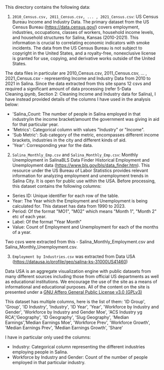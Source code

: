 This directory contains the following data:

1. `2010_Census.csv, 2011_Census.csv, ... , 2021_Census.csv`: US Census Bureau Income and Industry Data. The primary dataset from the US Census Bureau (https://data.census.gov/) covers employment, industries, occupations, classes of workers, household income levels, and household structures for Salina, Kansas (2010-2021). This information is crucial to correlating economic indicators with smoke incidents. The data from the US Census Bureau is not subject to copyright in the United States, and a royalty-free, nonexclusive license is granted for use, copying, and derivative works outside of the United States.

The data files in particular are 2010_Census.csv, 2011_Census.csv, ... , 2021_Census.csv - representing Income and Industry Data from 2010 to 2021 in Salina.
Since the data extracted from this site spans 12 csvs and required a significant amount of data processing (refer 5-Data Cleaning.ipynb, Section 2: Cleaning Income and Industry data for Salina), I have instead provided details of the columns I have used in the analysis below:
- 'Salina_Count: The number of people in Salina employed in that industry/in the income bracket/amount the government was giving in aid for that particular year.
- 'Metrics': Categorical column with values "Industry" or "Income".
- 'Sub Metric': Sub category of the metric, encompasses different income brackets, industries in the city and different kinds of aid.
- 'Year': Corresponding year for the data.

2. `Salina_Monthly_Emp.csv` and `Salina_Monthly_Emp.csv`: Monthly Unemployment in SalinaBLS Data Finder Historical Employment and Unemployment data (https://www.bls.gov/bls/data_finder.htm). This resource under the US Bureau of Labor Statistics provides relevant information for analyzing employment and unemployment trends in Salina City. It is open for public use within the USA. Before processing, this dataset contains the following columns: 
- Series ID: Unique identifier for each row of the table.
- Year: The Year which the Employment and Unemployment is being calculated for. This dataset has data from 1990 to 2023.
- Period: Of the format "MO1", "M02" which means "Month 1", "Month 2" etc of each year. 
- Label: Of the format "Year Month"
- Value: Count of Employment and Unemployment for each of the months of a year.

Two csvs were extracted from this - Salina_Monthly_Employment.csv and Salina_Monthly_Unemployment.csv. 

3. `Employment by Industries.csv` was extracted from Data USA (https://datausa.io/profile/geo/salina-ks-31000US41460)

Data USA is an aggregate visualization engine with public datasets from many different sources including those from official US departments as well as educational institutions. We encourage the use of the site as a means of informational and educational purposes. All of the content on the site is presented under a [GNU Affero General Public License v3.0 (GPLv3)](https://www.gnu.org/licenses/agpl-3.0.txt)

This dataset has multiple columns, here is the list of them: 'ID Group', 'Group', 'ID Industry', 'Industry', 'ID Year', 'Year',
'Workforce by Industry and Gender', 'Workforce by Industry and Gender Moe', 'ACS Industry yg RCA','Geography', 'ID Geography', 'Slug Geography', 'Median Earnings','Median Earnings Moe', 'Workforce Prev', 'Workforce Growth', 'Median Earnings Prev', 'Median Earnings Growth', 'Share'
       
I have in particular only used the columns:
- Industry: Categorical column representing the different industries employing people in Salina.
- Workforce by Industry and Gender: Count of the number of people employed in that particular industry.
